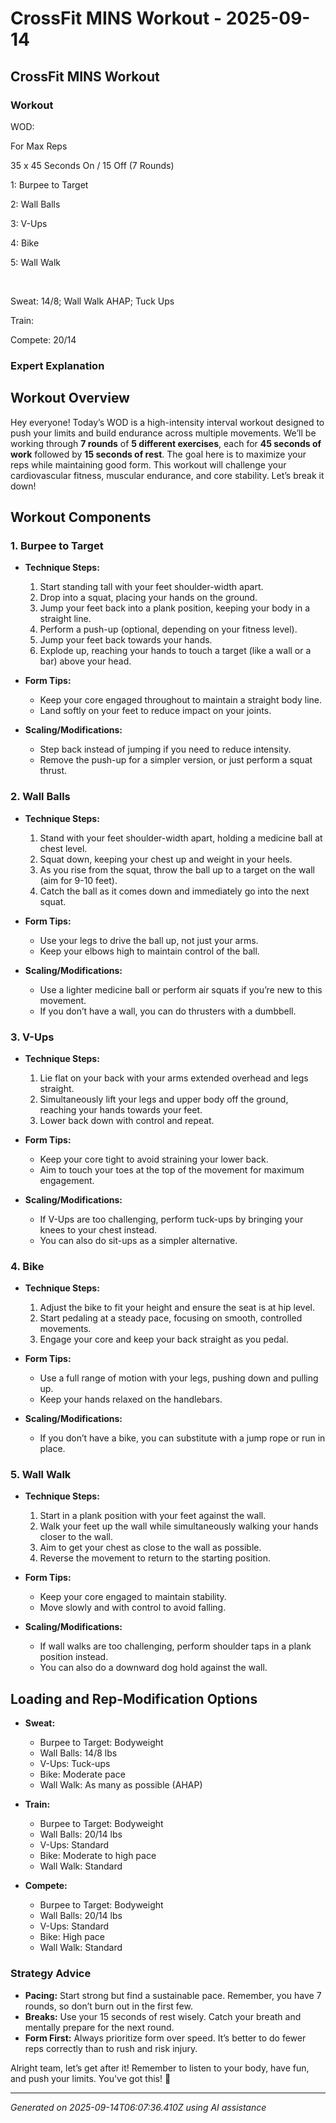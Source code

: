# CrossFit MINS Workout - 2025-09-14

## CrossFit MINS Workout

### Workout
<p class="mb-2">WOD:</p><p class="mb-2">For Max Reps</p><p class="mb-2">35 x 45 Seconds On / 15 Off (7 Rounds)</p><p class="mb-2">1: Burpee to Target</p><p class="mb-2">2: Wall Balls</p><p class="mb-2">3: V-Ups</p><p class="mb-2">4: Bike</p><p class="mb-2">5: Wall Walk</p><br><p class="mb-2">Sweat: 14/8; Wall Walk AHAP; Tuck Ups</p><p class="mb-2">Train:</p><p class="mb-2">Compete: 20/14</p>

### Expert Explanation
## Workout Overview

Hey everyone! Today’s WOD is a high-intensity interval workout designed to push your limits and build endurance across multiple movements. We’ll be working through **7 rounds** of **5 different exercises**, each for **45 seconds of work** followed by **15 seconds of rest**. The goal here is to maximize your reps while maintaining good form. This workout will challenge your cardiovascular fitness, muscular endurance, and core stability. Let’s break it down!

## Workout Components

### 1. Burpee to Target

- **Technique Steps:**
    1. Start standing tall with your feet shoulder-width apart.
    2. Drop into a squat, placing your hands on the ground.
    3. Jump your feet back into a plank position, keeping your body in a straight line.
    4. Perform a push-up (optional, depending on your fitness level).
    5. Jump your feet back towards your hands.
    6. Explode up, reaching your hands to touch a target (like a wall or a bar) above your head.
  
- **Form Tips:**
    - Keep your core engaged throughout to maintain a straight body line.
    - Land softly on your feet to reduce impact on your joints.
  
- **Scaling/Modifications:**
    - Step back instead of jumping if you need to reduce intensity.
    - Remove the push-up for a simpler version, or just perform a squat thrust.

### 2. Wall Balls

- **Technique Steps:**
    1. Stand with your feet shoulder-width apart, holding a medicine ball at chest level.
    2. Squat down, keeping your chest up and weight in your heels.
    3. As you rise from the squat, throw the ball up to a target on the wall (aim for 9-10 feet).
    4. Catch the ball as it comes down and immediately go into the next squat.
  
- **Form Tips:**
    - Use your legs to drive the ball up, not just your arms.
    - Keep your elbows high to maintain control of the ball.
  
- **Scaling/Modifications:**
    - Use a lighter medicine ball or perform air squats if you’re new to this movement.
    - If you don’t have a wall, you can do thrusters with a dumbbell.

### 3. V-Ups

- **Technique Steps:**
    1. Lie flat on your back with your arms extended overhead and legs straight.
    2. Simultaneously lift your legs and upper body off the ground, reaching your hands towards your feet.
    3. Lower back down with control and repeat.
  
- **Form Tips:**
    - Keep your core tight to avoid straining your lower back.
    - Aim to touch your toes at the top of the movement for maximum engagement.
  
- **Scaling/Modifications:**
    - If V-Ups are too challenging, perform tuck-ups by bringing your knees to your chest instead.
    - You can also do sit-ups as a simpler alternative.

### 4. Bike

- **Technique Steps:**
    1. Adjust the bike to fit your height and ensure the seat is at hip level.
    2. Start pedaling at a steady pace, focusing on smooth, controlled movements.
    3. Engage your core and keep your back straight as you pedal.
  
- **Form Tips:**
    - Use a full range of motion with your legs, pushing down and pulling up.
    - Keep your hands relaxed on the handlebars.
  
- **Scaling/Modifications:**
    - If you don’t have a bike, you can substitute with a jump rope or run in place.

### 5. Wall Walk

- **Technique Steps:**
    1. Start in a plank position with your feet against the wall.
    2. Walk your feet up the wall while simultaneously walking your hands closer to the wall.
    3. Aim to get your chest as close to the wall as possible.
    4. Reverse the movement to return to the starting position.
  
- **Form Tips:**
    - Keep your core engaged to maintain stability.
    - Move slowly and with control to avoid falling.
  
- **Scaling/Modifications:**
    - If wall walks are too challenging, perform shoulder taps in a plank position instead.
    - You can also do a downward dog hold against the wall.

## Loading and Rep-Modification Options

- **Sweat:** 
    - Burpee to Target: Bodyweight
    - Wall Balls: 14/8 lbs
    - V-Ups: Tuck-ups
    - Bike: Moderate pace
    - Wall Walk: As many as possible (AHAP)

- **Train:** 
    - Burpee to Target: Bodyweight
    - Wall Balls: 20/14 lbs
    - V-Ups: Standard
    - Bike: Moderate to high pace
    - Wall Walk: Standard

- **Compete:** 
    - Burpee to Target: Bodyweight
    - Wall Balls: 20/14 lbs
    - V-Ups: Standard
    - Bike: High pace
    - Wall Walk: Standard

### Strategy Advice

- **Pacing:** Start strong but find a sustainable pace. Remember, you have 7 rounds, so don’t burn out in the first few.
- **Breaks:** Use your 15 seconds of rest wisely. Catch your breath and mentally prepare for the next round.
- **Form First:** Always prioritize form over speed. It’s better to do fewer reps correctly than to rush and risk injury.

Alright team, let’s get after it! Remember to listen to your body, have fun, and push your limits. You've got this! 💪

---
*Generated on 2025-09-14T06:07:36.410Z using AI assistance*
